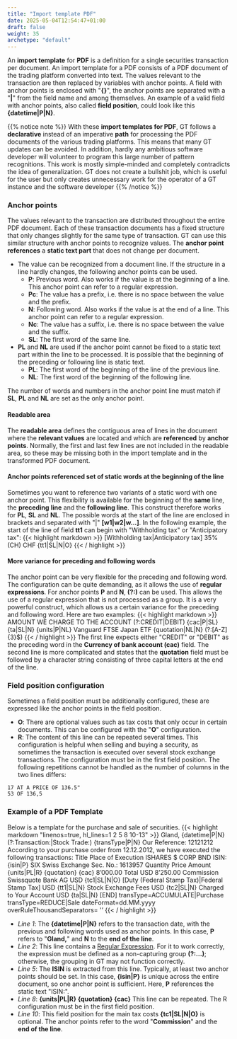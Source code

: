 ```yaml
---
title: "Import template PDF"
date: 2025-05-04T12:54:47+01:00
draft: false
weight: 35
archetype: "default"
---
```

An **import template** for **PDF** is a definition for a single securities transaction per document. An import template for a PDF consists of a PDF document of the trading platform converted into text. The values relevant to the transaction are then replaced by variables with anchor points. A field with anchor points is enclosed with "**{}**", the anchor points are separated with a "**|**" from the field name and among themselves. An example of a valid field with anchor points, also called **field position**, could look like this **{datetime|P|N}**.

{{% notice note %}} 
With these **import templates for PDF**, GT follows a **declarative** instead of an imperative **path** for processing the PDF documents of the various trading platforms. This means that many GT updates can be avoided. In addition, hardly any ambitious software developer will volunteer to program this large number of pattern recognitions. This work is mostly simple-minded and completely contradicts the idea of generalization. GT does not create a bullshit job, which is useful for the user but only creates unnecessary work for the operator of a GT instance and the software developer 
{{% /notice %}}

### Anchor points
The values relevant to the transaction are distributed throughout the entire PDF document. Each of these transaction documents has a fixed structure that only changes slightly for the same type of transaction. GT can use this similar structure with anchor points to recognize values. The **anchor point** **references** a **static text part** that does not change per document.
- The value can be recognized from a document line. If the structure in a line hardly changes, the following anchor points can be used.
  - **P**: Previous word. Also works if the value is at the beginning of a line. This anchor point can refer to a regular expression.
  - **Pc**: The value has a prefix, i.e. there is no space between the value and the prefix.
  - **N**: Following word. Also works if the value is at the end of a line. This anchor point can refer to a regular expression.
  - **Nc**: The value has a suffix, i.e. there is no space between the value and the suffix.
  - **SL**: The first word of the same line.
- **PL** and **NL** are used if the anchor point cannot be fixed to a static text part within the line to be processed. It is possible that the beginning of the preceding or following line is static text.
  - **PL**: The first word of the beginning of the line of the previous line.
  - **NL**: The first word of the beginning of the following line.

The number of words and numbers in the anchor point line must match if **SL**, **PL** and **NL** are set as the only anchor point.  

#### Readable area
The **readable area** defines the contiguous area of lines in the document where the **relevant values** are located and which are **referenced** by **anchor points**. Normally, the first and last few lines are not included in the readable area, so these may be missing both in the import template and in the transformed PDF document.

#### Anchor points referenced set of static words at the beginning of the line
Sometimes you want to reference two variants of a static word with one anchor point. This flexibility is available for the beginning of the **same** line, the **preceding** **line** and the **following line**. This construct therefore works for **PL**, **SL** and **NL**. The possible words at the start of the line are enclosed in brackets and separated with "|" **\[w1|w2|w\...]**. In the following example, the start of the line of field **tt1** can begin with "Withholding tax" or "Anticipatory tax": 
{{< highlight markdown >}} 
[Withholding tax|Anticipatory tax] 35% (CH) CHF {tt1|SL|N|O} 
{{< / highlight >}}

#### More variance for preceding and following words
The anchor point can be very flexible for the preceding and following word. The configuration can be quite demanding, as it allows the use of **regular expressions**. For anchor points **P** and **N**, **(?:)** can be used. This allows the use of a regular expression that is not processed as a group. It is a very powerful construct, which allows us a certain variance for the preceding and following word. Here are two examples: 
{{< highlight markdown >}} 
AMOUNT WE CHARGE TO THE ACCOUNT (?:CREDIT|DEBIT) {cac|P|SL} {ta|SL|N} 
{units|P|NL} Vanguard FTSE Japan ETF {quotation|NL|N} (?:\[A-Z]{3}\$) 
{{< / highlight >}} 
The first line expects either "CREDIT" or "DEBIT" as the preceding word in the **Currency of bank account (cac)** field. The second line is more complicated and states that the **quotation** field must be followed by a character string consisting of three capital letters at the end of the line.

### Field position configuration
Sometimes a field position must be additionally configured, these are expressed like the anchor points in the field position.
- **O**: There are optional values such as tax costs that only occur in certain documents. This can be configured with the "**O**" configuration.
- **R**: The content of this line can be repeated several times. This configuration is helpful when selling and buying a security, as sometimes the transaction is executed over several stock exchange transactions. The configuration must be in the first field position. The following repetitions cannot be handled as the number of columns in the two lines differs:
```
17 AT A PRICE OF 136.5"
53 OF 136,5
```

### Example of a PDF Template
Below is a template for the purchase and sale of securities.
{{< highlight markdown "linenos=true, hl_lines=1 2 5 8 10-13" >}}
Gland, {datetime|P|N}
(?:Transaction:|Stock Trade:) {transType|P|N} Our Reference: 12121212
According to your purchase order from 12.12.2012, we have executed the following transactions:
Title Place of Execution
ISHARES $ CORP BND ISIN: {isin|P} SIX Swiss Exchange
Sec. No.: 1613957
Quantity Price Amount
{units|PL|R} {quotation} {cac} 8’000.00
Total USD 8’250.00
Commission Swissquote Bank AG USD {tc1|SL|N|O}
[Duty (Federal Stamp Tax)|Federal Stamp Tax] USD {tt1|SL|N}
Stock Exchange Fees USD {tc2|SL|N}
Charged to Your Account USD {ta|SL|N}
[END]
transType=ACCUMULATE|Purchase
transType=REDUCE|Sale
dateFormat=dd.MM.yyyy
overRuleThousandSeparators= '’
{{< / highlight >}}
- _Line 1_:  The **{datetime|P|N}** refers to the transaction date, with the previous and following words used as anchor points. In this case, **P** refers to "**Gland,**" and **N** to the **end of the line**.
- _Line 2_: This line contains a [Regular Expression](//en.wikipedia.org/wiki/Regular_expression). For it to work correctly, the expression must be defined as a non-capturing group **(?:…)**; otherwise, the grouping in GT may not function correctly.
- _Line 5_: The **ISIN** is extracted from this line. Typically, at least two anchor points should be set. In this case, **{isin|P}** is unique across the entire document, so one anchor point is sufficient. Here, **P** references the static text "ISIN:".
- _Line 8_: **{units|PL|R} {quotation} {cac}** This line can be repeated. The R configuration must be in the first field position.
- _Line 10_: This field position for the main tax costs **{tc1|SL|N|O}** is optional. The anchor points refer to the word "**Commission**" and the **end of the line**.